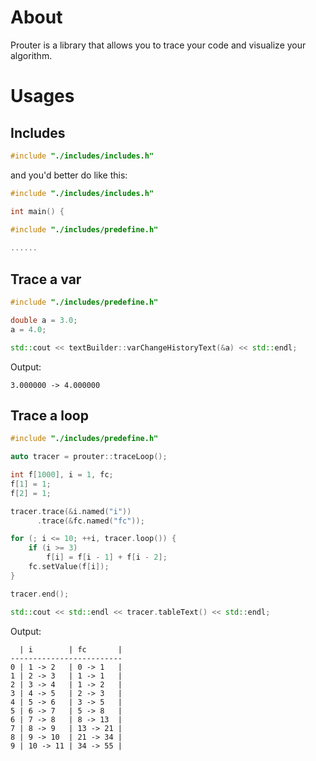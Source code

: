 # About

Prouter is a library that allows you to trace your code and visualize your algorithm.

# Usages

## Includes

```c++
#include "./includes/includes.h"
```

and you'd better do like this:

```c++
#include "./includes/includes.h"

int main() {

#include "./includes/predefine.h"
    
......
```

## Trace a var

```c++
#include "./includes/predefine.h"

double a = 3.0;
a = 4.0;

std::cout << textBuilder::varChangeHistoryText(&a) << std::endl;
```

Output:

```text
3.000000 -> 4.000000
```

## Trace a loop

```c++
#include "./includes/predefine.h"

auto tracer = prouter::traceLoop();

int f[1000], i = 1, fc;
f[1] = 1;
f[2] = 1;

tracer.trace(&i.named("i"))
      .trace(&fc.named("fc"));

for (; i <= 10; ++i, tracer.loop()) {
    if (i >= 3)
        f[i] = f[i - 1] + f[i - 2];
    fc.setValue(f[i]);
}

tracer.end();

std::cout << std::endl << tracer.tableText() << std::endl;
```

Output:

```text
  | i        | fc       | 
-------------------------
0 | 1 -> 2   | 0 -> 1   | 
1 | 2 -> 3   | 1 -> 1   | 
2 | 3 -> 4   | 1 -> 2   | 
3 | 4 -> 5   | 2 -> 3   | 
4 | 5 -> 6   | 3 -> 5   | 
5 | 6 -> 7   | 5 -> 8   | 
6 | 7 -> 8   | 8 -> 13  | 
7 | 8 -> 9   | 13 -> 21 | 
8 | 9 -> 10  | 21 -> 34 | 
9 | 10 -> 11 | 34 -> 55 |
```
